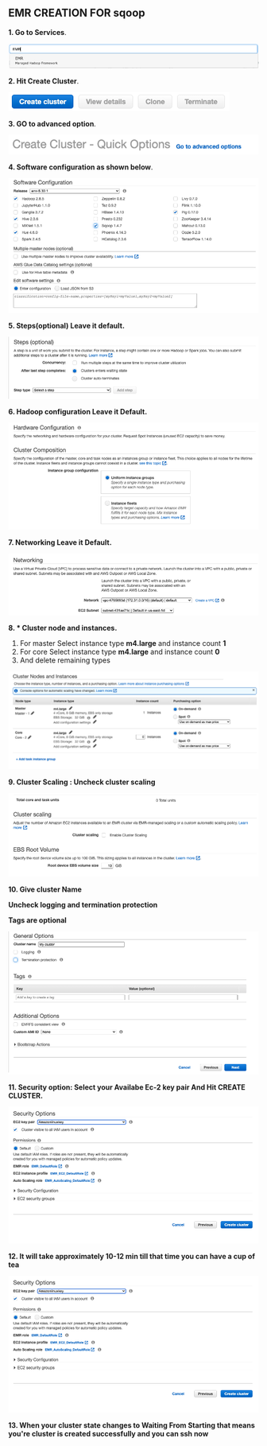## EMR CREATION FOR sqoop

**1. Go to Services**.

![](https://github.com/nileshsingal/BigData/blob/master/images/emr/1.png)

**2. Hit Create Cluster**.

![](https://github.com/nileshsingal/BigData/blob/master/images/emr/2.png)

**3. GO to advanced option**.

![](https://github.com/nileshsingal/BigData/blob/master/images/emr/3.png)

**4. Software configuration as shown below**.

![](https://github.com/nileshsingal/BigData/blob/master/images/emr/4.png)

**5. Steps(optional) Leave it default.**

![](https://github.com/nileshsingal/BigData/blob/master/images/emr/5.png)

**6. Hadoop configuration Leave it Default.**

![](https://github.com/nileshsingal/BigData/blob/master/images/emr/6.png)

**7. Networking Leave it Default.**

![](https://github.com/nileshsingal/BigData/blob/master/images/emr/7.png)

**8. * Cluster node and instances.**
1. For master Select instance type **m4.large** and instance count **1**
2. For core Select instance type **m4.large** and instance count **0**
3. And delete remaining types

![](https://github.com/nileshsingal/BigData/blob/master/images/emr/8.png)

**9. Cluster Scaling : Uncheck cluster scaling**

![](https://github.com/nileshsingal/BigData/blob/master/images/emr/9.png)

**10.  Give cluster Name**

**Uncheck logging and termination protection**
      
**Tags are optional**

![](https://github.com/nileshsingal/BigData/blob/master/images/emr/10.png)

**11. Security option: Select your Availabe Ec-2 key pair And Hit CREATE CLUSTER.**


![](https://github.com/nileshsingal/BigData/blob/master/images/emr/12.png)

**12. It will take approximately 10-12 min till that time you can have a cup of tea**

![](https://github.com/nileshsingal/BigData/blob/master/images/emr/12.png)

**13. When your cluster state changes to Waiting From Starting that means you're cluster is created successfully and you can ssh now**








